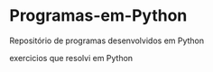 # Programas-em-Python
Repositório de programas desenvolvidos em Python 

exercicios que resolvi em Python
